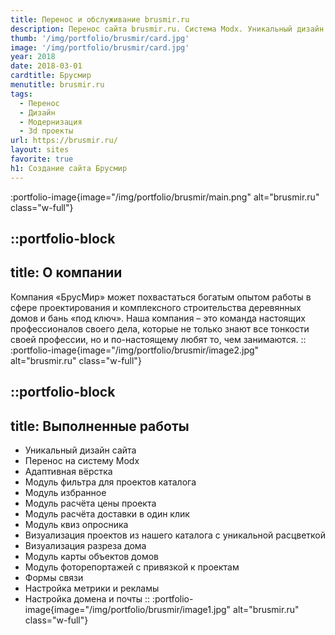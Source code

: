 ```yaml
---
title: Перенос и обслуживание brusmir.ru
description: Перенос сайта brusmir.ru. Система Modx. Уникальный дизайн. Проекты домов из нашего каталога со своей расцветкой
thumb: '/img/portfolio/brusmir/card.jpg'
image: '/img/portfolio/brusmir/card.jpg'
year: 2018
date: 2018-03-01
cardtitle: Брусмир
menutitle: brusmir.ru
tags:
  - Перенос
  - Дизайн
  - Модернизация
  - 3d проекты
url: https://brusmir.ru/
layout: sites
favorite: true
h1: Создание сайта Брусмир
---
```

:portfolio-image{image="/img/portfolio/brusmir/main.png" alt="brusmir.ru" class="w-full"}



::portfolio-block
---
title: О компании
---
Компания «БрусМир» может похвастаться богатым опытом работы в сфере проектирования и комплексного строительства деревянных домов и бань «под ключ». Наша компания – это команда настоящих профессионалов своего дела, которые не только знают все тонкости своей профессии, но и по-настоящему любят то, чем занимаются.
::
:portfolio-image{image="/img/portfolio/brusmir/image2.jpg" alt="brusmir.ru" class="w-full"}

::portfolio-block
---
title: Выполненные работы
---
- Уникальный дизайн сайта
- Перенос на систему Modx
- Адаптивная вёрстка
- Модуль фильтра для проектов каталога
- Модуль избранное
- Модуль расчёта цены проекта
- Модуль расчёта доставки в один клик
- Модуль квиз опросника
- Визуализация проектов из нашего каталога с уникальной расцветкой
- Визуализация разреза дома
- Модуль карты объектов домов
- Модуль фоторепортажей с привязкой к проектам
- Формы связи
- Настройка метрики и рекламы
- Настройка домена и почты
::
:portfolio-image{image="/img/portfolio/brusmir/image1.jpg" alt="brusmir.ru" class="w-full"}
